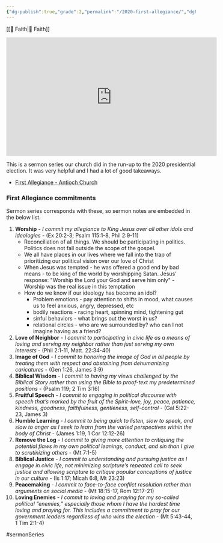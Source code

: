 ```yaml
---
{"dg-publish":true,"grade":2,"permalink":"/2020-first-allegiance/","dgPassFrontmatter":true}
---
```



[[📘 Faith\|📘 Faith]]

<iframe width="560" height="315" src="https://www.youtube.com/embed/playlist?list=PLQajgRH7lhSmUdu4O8VMzbVOTS6fH-05L" title="YouTube video player" frameborder="0" allow="accelerometer; autoplay; clipboard-write; encrypted-media; gyroscope; picture-in-picture" allowfullscreen></iframe>

This is a sermon series our church did in the run-up to the 2020 presidential election. It was very helpful and I had a lot of good takeaways.

* [First Allegiance - Antioch Church](https://www.antiochchurch.org/first-allegiance/)

### First Allegiance commitments

Sermon series corresponds with these, so sermon notes are embedded in the below list.

1. **Worship** - *I commit my allegiance to King Jesus over all other idols and ideologies* - (Ex 20:2-3; Psalm 115:1-8, Phil 2:9-11)
    * Reconciliation of all things. We should be participating in politics. Politics does not fall outside the scope of the gospel.
    * We all have places in our lives where we fall into the trap of prioritizing our political vision over our love of Christ
    * When Jesus was tempted - he was offered a good end by bad means - to be king of the world by worshipping Satan. Jesus' response: "Worship the Lord your God and serve him only" - Worship was the real issue in this temptation
    * How do we know if our ideology has become an idol?
        * Problem emotions - pay attention to shifts in mood, what causes us to feel anxious, angry, depressed, etc
        * bodily reactions - racing heart, spinning mind, tightening gut
        * sinful behaviors - what brings out the worst in us?
        * relational circles - who are we surrounded by? who can I not imagine having as a friend?
2. **Love of Neighbor** - *I commit to participating in civic life as a means of loving and serving my neighbor rather than just serving my own interests* - (Phil 2:1-11, Matt. 22:34-40)
3. **Image of God** - *I commit to honoring the image of God in all people by treating them with respect and abstaining from dehumanizing caricatures* - (Gen 1:26, James 3:9)
4. **Biblical Wisdom** - *I commit to having my views challenged by the Biblical Story rather than using the Bible to proof-text my predetermined positions* - (Psalm 119; 2 Tim 3:16)
5. **Fruitful Speech** - *I commit to engaging in political discourse with speech that’s marked by the fruit of the Spirit–love, joy, peace, patience, kindness, goodness, faithfulness, gentleness, self-control* - (Gal 5:22-23, James 3)
6. **Humble Learning** - *I commit to being quick to listen, slow to speak, and slow to anger as I seek to learn from the varied perspectives within the body of Christ* - (James 1:19, 1 Cor 12:12-26)
7. **Remove the Log** - *I commit to giving more attention to critiquing the potential flaws in my own political leanings, conduct, and sin than I give to scrutinizing others* - (Mt 7:1-5)
8. **Biblical Justice** - *I commit to understanding and pursuing justice as I engage in civic life, not minimizing scripture’s repeated call to seek justice and allowing scripture to critique popular conceptions of justice in our culture* - (Is 1:17; Micah 6:8, Mt 23:23)
9. **Peacemaking** - *I commit to face-to-face conflict resolution rather than arguments on social media* - (Mt 18:15-17, Rom 12:17-21)
10. **Loving Enemies** - *I commit to loving and praying for my so-called political “enemies,” especially those whom I have the hardest time loving and praying for. This includes a commitment to pray for our government leaders regardless of who wins the election* - (Mt 5:43-44, 1 Tim 2:1-4)

#sermonSeries 